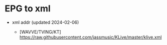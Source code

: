# EPG to xml

* xml addr (updated 2024-02-06)

  - [WAVVE/TVING/KT]
    https://raw.githubusercontent.com/jassmusic/KLive/master/klive.xml

